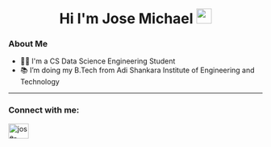 <h1 align="center">Hi I'm Jose Michael <img src="https://media.giphy.com/media/hvRJCLFzcasrR4ia7z/giphy.gif" width="30px", </h1>

### About Me
- 👩‍💻 I'm a CS Data Science Engineering Student
- 📚 I’m doing my B.Tech from Adi Shankara Institute of Engineering and Technology

---

<h3 align="left">Connect with me:</h3>
<p align="left">
<a href="https://www.linkedin.com/in/josemichaelaf/" target="blank"><img align="center" src="https://raw.githubusercontent.com/rahuldkjain/github-profile-readme-generator/master/src/images/icons/Social/linked-in-alt.svg" alt="jose-michael-a-f-90374b290" height="30" width="40" /></a>
</p>
